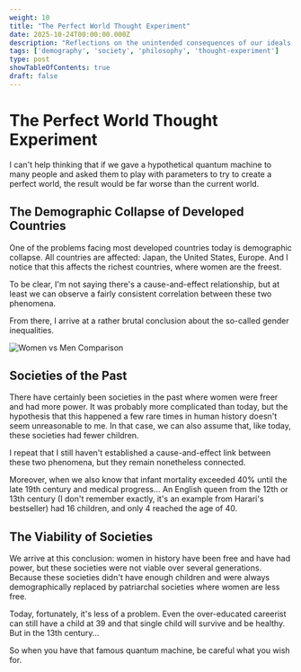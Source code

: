 ```yaml
---
weight: 10
title: "The Perfect World Thought Experiment"
date: 2025-10-24T00:00:00.000Z
description: "Reflections on the unintended consequences of our ideals and the correlation between freedom and demographics"
tags: ['demography', 'society', 'philosophy', 'thought-experiment']
type: post
showTableOfContents: true
draft: false
---
```


# The Perfect World Thought Experiment

I can't help thinking that if we gave a hypothetical quantum machine to many people and asked them to play with parameters to try to create a perfect world, the result would be far worse than the current world.

## The Demographic Collapse of Developed Countries

One of the problems facing most developed countries today is demographic collapse. All countries are affected: Japan, the United States, Europe. And I notice that this affects the richest countries, where women are the freest.

To be clear, I'm not saying there's a cause-and-effect relationship, but at least we can observe a fairly consistent correlation between these two phenomena.

From there, I arrive at a rather brutal conclusion about the so-called gender inequalities.

![Women vs Men Comparison](/img/women-vs-men.png)

## Societies of the Past

There have certainly been societies in the past where women were freer and had more power. It was probably more complicated than today, but the hypothesis that this happened a few rare times in human history doesn't seem unreasonable to me. In that case, we can also assume that, like today, these societies had fewer children.

I repeat that I still haven't established a cause-and-effect link between these two phenomena, but they remain nonetheless connected.

Moreover, when we also know that infant mortality exceeded 40% until the late 19th century and medical progress... An English queen from the 12th or 13th century (I don't remember exactly, it's an example from Harari's bestseller) had 16 children, and only 4 reached the age of 40.

## The Viability of Societies

We arrive at this conclusion: women in history have been free and have had power, but these societies were not viable over several generations. Because these societies didn't have enough children and were always demographically replaced by patriarchal societies where women are less free.

Today, fortunately, it's less of a problem. Even the over-educated careerist can still have a child at 39 and that single child will survive and be healthy. But in the 13th century...

So when you have that famous quantum machine, be careful what you wish for.
